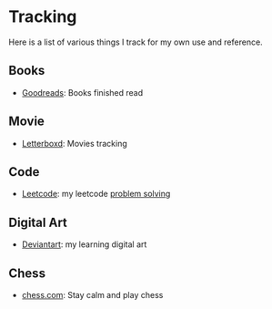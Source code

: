 # Tracking
Here is a list of various things I track for my own use and reference.

## Books
+ [Goodreads](https://www.goodreads.com/user/show/40601906-ginny): Books finished read

## Movie
+ [Letterboxd](https://letterboxd.com/giinny9x/): Movies tracking 

## Code
+ [Leetcode](https://leetcode.com/dice196/): my leetcode [problem solving](https://github.com/giinnynguyen/LeetCode)

## Digital Art
+ [Deviantart](https://www.deviantart.com/excalibur3575): my learning digital art

## Chess
+ [chess.com](https://www.chess.com/member/prudentia3575): Stay calm and play chess